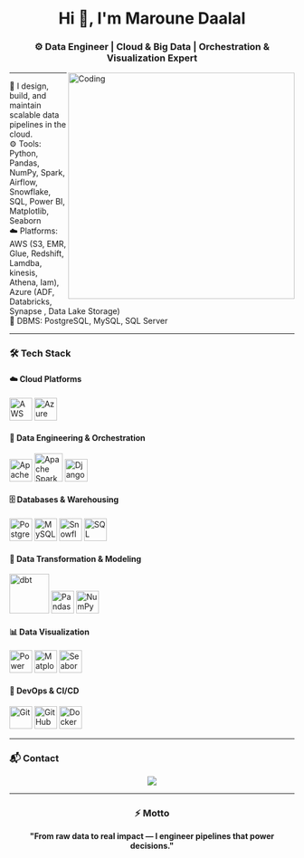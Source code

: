 <h1 align="center">Hi 👋, I'm Maroune Daalal</h1>
<h3 align="center">⚙️ Data Engineer | Cloud & Big Data | Orchestration & Visualization Expert</h3>

<img align="right" alt="Coding" width="400" src="https://miro.medium.com/v2/resize:fit:679/1*zVnWJtyGOX_kUIDm6ccCfQ.gif">

---

💼 I design, build, and maintain scalable data pipelines in the cloud.  
⚙️ Tools: Python, Pandas, NumPy, Spark, Airflow, Snowflake, SQL, Power BI, Matplotlib, Seaborn  
☁️ Platforms: AWS (S3, EMR, Glue, Redshift, Lamdba, kinesis, Athena, Iam), Azure (ADF, Databricks, Synapse , Data Lake Storage)  
🧰 DBMS: PostgreSQL, MySQL, SQL Server  

---

<h3>🛠️ Tech Stack</h3>

#### ☁️ Cloud Platforms
<p align="left">
  <img src="https://static-00.iconduck.com/assets.00/aws-icon-2048x1224-qssgmjbc.png" width="40" title="AWS"/>
  <img src="https://www.vectorlogo.zone/logos/microsoft_azure/microsoft_azure-icon.svg" width="40" title="Azure"/>
</p>

#### 🧰 Data Engineering & Orchestration
<p align="left">
  <img src="https://cdn.jsdelivr.net/gh/devicons/devicon/icons/apacheairflow/apacheairflow-original.svg" width="40" title="Apache Airflow"/>
  <img src="https://upload.wikimedia.org/wikipedia/commons/thumb/f/f3/Apache_Spark_logo.svg/2560px-Apache_Spark_logo.svg.png" width="50" title="Apache Spark"/>
  <img src="https://cdn.jsdelivr.net/gh/devicons/devicon/icons/django/django-plain.svg" width="40" title="Django"/>
</p>

#### 🗄️ Databases & Warehousing
<p align="left">
  <img src="https://cdn.jsdelivr.net/gh/devicons/devicon/icons/postgresql/postgresql-original.svg" width="40" title="PostgreSQL"/>
  <img src="https://cdn.jsdelivr.net/gh/devicons/devicon/icons/mysql/mysql-original.svg" width="40" title="MySQL"/>
  <img src="https://www.vectorlogo.zone/logos/snowflake/snowflake-icon.svg" width="40" title="Snowflake"/>
  <img src="https://cdn.jsdelivr.net/gh/devicons/devicon/icons/microsoftsqlserver/microsoftsqlserver-plain.svg" width="40" title="SQL Server"/>
</p>

#### 🧪 Data Transformation & Modeling
<p align="left">
  <img src="https://app.matatika.com/assets/logos/extractors/dbt.png" width="70" title="dbt"/>
  <img src="https://cdn.jsdelivr.net/gh/devicons/devicon/icons/pandas/pandas-original.svg" width="40" title="Pandas"/>
  <img src="https://cdn.jsdelivr.net/gh/devicons/devicon/icons/numpy/numpy-original.svg" width="40" title="NumPy"/>
</p>

#### 📊 Data Visualization
<p align="left">
  <img src="https://www.vectorlogo.zone/logos/microsoft_powerbi/microsoft_powerbi-icon.svg" width="40" title="Power BI"/>
  <img src="https://cdn.jsdelivr.net/gh/devicons/devicon/icons/matplotlib/matplotlib-original.svg" width="40" title="Matplotlib"/>
  <img src="https://cdn.worldvectorlogo.com/logos/seaborn-1.svg" width="40" title="Seaborn"/>
</p>

#### 🧰 DevOps & CI/CD
<p align="left">
  <img src="https://cdn.jsdelivr.net/gh/devicons/devicon/icons/git/git-original.svg" width="40" title="Git"/>
  <img src="https://cdn.jsdelivr.net/gh/devicons/devicon/icons/github/github-original.svg" width="40" title="GitHub"/>
  <img src="https://cdn.jsdelivr.net/gh/devicons/devicon/icons/docker/docker-original.svg" width="40" title="Docker"/>
</p>

---

<h3>📬 Contact</h3>
<p align="center">
  <a href="mailto:your.email@example.com">
    <img src="https://img.shields.io/badge/Email-DarkRed?style=for-the-badge&logo=gmail&logoColor=white" />
  </a>
</p>

---

<h3 align="center">⚡ Motto</h3>
<p align="center"><b>"From raw data to real impact — I engineer pipelines that power decisions."</b></p>
